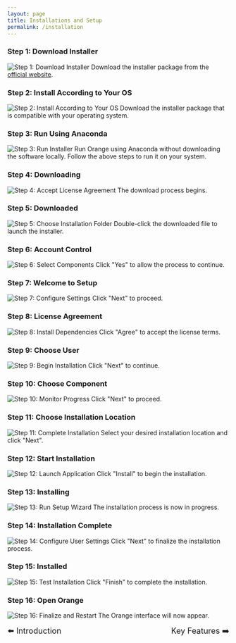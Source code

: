 ```yaml
---
layout: page
title: Installations and Setup
permalink: /installation
---
```


### Step 1: Download Installer
![Step 1: Download Installer](../assets/installationandsetup/1.jpg)
Download the installer package from the [official website](https://orangedatamining.com/).

### Step 2: Install According to Your OS
![Step 2: Install According to Your OS](../assets/installationandsetup/2.jpg)
Download the installer package that is compatible with your operating system.

### Step 3: Run Using Anaconda
![Step 3: Run Installer](../assets/installationandsetup/3.jpg)
Run Orange using Anaconda without downloading the software locally. Follow the above steps to run it on your system.

### Step 4: Downloading
![Step 4: Accept License Agreement](../assets/installationandsetup/4.jpg)
The download process begins.

### Step 5: Downloaded
![Step 5: Choose Installation Folder](../assets/installationandsetup/5.jpg)
Double-click the downloaded file to launch the installer.

### Step 6: Account Control
![Step 6: Select Components](../assets/installationandsetup/6.jpg)
Click "Yes" to allow the process to continue.

### Step 7: Welcome to Setup
![Step 7: Configure Settings](../assets/installationandsetup/7.jpg)
Click "Next" to proceed.

### Step 8: License Agreement
![Step 8: Install Dependencies](../assets/installationandsetup/8.jpg)
Click "Agree" to accept the license terms.

### Step 9: Choose User
![Step 9: Begin Installation](../assets/installationandsetup/9.jpg)
Click "Next" to continue.

### Step 10: Choose Component
![Step 10: Monitor Progress](../assets/installationandsetup/10.jpg)
Click "Next" to proceed.

### Step 11: Choose Installation Location
![Step 11: Complete Installation](../assets/installationandsetup/11.jpg)
Select your desired installation location and click "Next".

### Step 12: Start Installation
![Step 12: Launch Application](../assets/installationandsetup/12.jpg)
Click "Install" to begin the installation.

### Step 13: Installing
![Step 13: Run Setup Wizard](../assets/installationandsetup/13.jpg)
The installation process is now in progress.

### Step 14: Installation Complete
![Step 14: Configure User Settings](../assets/installationandsetup/14.jpg)
Click "Next" to finalize the installation process.

### Step 15: Installed
![Step 15: Test Installation](../assets/installationandsetup/15.jpg)
Click "Finish" to complete the installation.

### Step 16: Open Orange
![Step 16: Finalize and Restart](../assets/installationandsetup/16.jpg)
The Orange interface will now appear.

<div style="display: flex; justify-content: space-between; width: 100%;">
  <a href="/PSDV-orange3/" style="text-decoration: none; font-size: large;">⬅️ Introduction</a>
  <a href="/PSDV-orange3/keyFeature" style="text-decoration: none; font-size: large;">Key Features ➡️</a>
</div>
